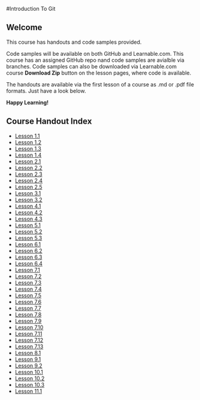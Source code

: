 #Introduction To Git
## Welcome
This course has handouts and code samples provided.

Code samples will be available on both GitHub and Learnable.com. This course has an assigned GitHub repo nand code samples are avialble via branches. Code samples can also be downloaded via Learnable.com course **Download Zip** button on the lesson pages, where code is available.

The handouts are available via the first lesson of a course as .md or .pdf file formats. Just have a look below.

**Happy Learning!**

## Course Handout Index 

* [Lesson 1.1](Introduction_to_Git_handouts/lesson1.1.md)
* [Lesson 1.2](Introduction_to_Git_handouts/lesson1.2.md)
* [Lesson 1.3](Introduction_to_Git_handouts/lesson1.3.md)
* [Lesson 1.4](Introduction_to_Git_handouts/lesson1.4.md)
* [Lesson 2.1](Introduction_to_Git_handouts/lesson2.1.md)
* [Lesson 2.2](Introduction_to_Git_handouts/lesson2.2.md)
* [Lesson 2.3](Introduction_to_Git_handouts/lesson2.3.md)
* [Lesson 2.4](Introduction_to_Git_handouts/lesson2.4.md)
* [Lesson 2.5](Introduction_to_Git_handouts/lesson2.5.md)
* [Lesson 3.1](Introduction_to_Git_handouts/lesson3.1.md)
* [Lesson 3.2](Introduction_to_Git_handouts/lesson3.2.md)
* [Lesson 4.1](Introduction_to_Git_handouts/lesson4.1.md)
* [Lesson 4.2](Introduction_to_Git_handouts/lesson4.2.md)
* [Lesson 4.3](Introduction_to_Git_handouts/lesson4.3.md)
* [Lesson 5.1](Introduction_to_Git_handouts/lesson5.1.md)
* [Lesson 5.2](Introduction_to_Git_handouts/lesson5.2.md)
* [Lesson 5.3](Introduction_to_Git_handouts/lesson5.3.md)
* [Lesson 6.1](Introduction_to_Git_handouts/lesson6.1.md)
* [Lesson 6.2](Introduction_to_Git_handouts/lesson6.2.md)
* [Lesson 6.3](Introduction_to_Git_handouts/lesson6.3.md)
* [Lesson 6.4](Introduction_to_Git_handouts/lesson6.4.md)
* [Lesson 7.1](Introduction_to_Git_handouts/lesson7.1.md)
* [Lesson 7.2](Introduction_to_Git_handouts/lesson7.2.md)
* [Lesson 7.3](Introduction_to_Git_handouts/lesson7.3.md)
* [Lesson 7.4](Introduction_to_Git_handouts/lesson7.4.md)
* [Lesson 7.5](Introduction_to_Git_handouts/lesson7.5.md)
* [Lesson 7.6](Introduction_to_Git_handouts/lesson7.6.md)
* [Lesson 7.7](Introduction_to_Git_handouts/lesson7.7.md)
* [Lesson 7.8](Introduction_to_Git_handouts/lesson7.8.md)
* [Lesson 7.9](Introduction_to_Git_handouts/lesson7.9.md)
* [Lesson 7.10](Introduction_to_Git_handouts/lesson7.10.md)
* [Lesson 7.11](Introduction_to_Git_handouts/lesson7.11.md)
* [Lesson 7.12](Introduction_to_Git_handouts/lesson7.12.md)
* [Lesson 7.13](Introduction_to_Git_handouts/lesson7.13.md)
* [Lesson 8.1](Introduction_to_Git_handouts/lesson8.1.md)
* [Lesson 9.1](Introduction_to_Git_handouts/lesson9.1.md)
* [Lesson 9.2](Introduction_to_Git_handouts/lesson9.2.md)
* [Lesson 10.1](Introduction_to_Git_handouts/lesson10.1.md)
* [Lesson 10.2](Introduction_to_Git_handouts/lesson10.2.md)
* [Lesson 10.3](Introduction_to_Git_handouts/lesson10.3.md)
* [Lesson 11.1](Introduction_to_Git_handouts/lesson11.1.md)
